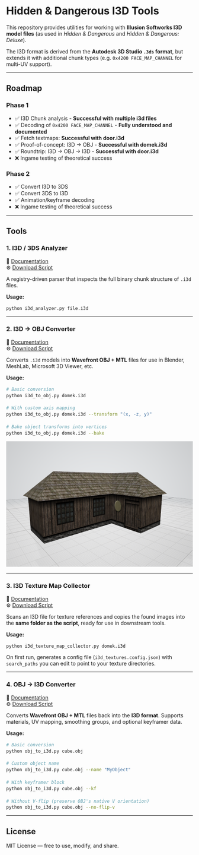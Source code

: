 # Hidden & Dangerous I3D Tools

This repository provides utilities for working with **Illusion Softworks I3D model files** (as used in *Hidden & Dangerous* and *Hidden & Dangerous: Deluxe*).  

The I3D format is derived from the **Autodesk 3D Studio `.3ds` format**, but extends it with additional chunk types (e.g. `0x4200 FACE_MAP_CHANNEL` for multi-UV support).

---

## Roadmap

### Phase 1
- ✅ I3D Chunk analysis - **Successful with multiple i3d files**
- ✅ Decoding of `0x4200 FACE_MAP_CHANNEL` - **Fully understood and documented**
- ✅ Fetch textmaps: **Successful with door.i3d**
- ✅ Proof-of-concept: I3D → OBJ - **Successful with domek.i3d**
- ✅ Roundtrip: I3D → OBJ → I3D - **Successful with door.i3d**
- ❌ Ingame testing of theoretical success

### Phase 2
- ✅ Convert I3D to 3DS
- ✅ Convert 3DS to I3D
- ✅ Animation/keyframe decoding
- ❌ Ingame testing of theoretical success

---

## Tools

### 1. I3D / 3DS Analyzer

📄 [Documentation](documentation/i3d_analyzer.md)  
⚙️ [Download Script](tools/i3d_analyzer.py)

A registry-driven parser that inspects the full binary chunk structure of `.i3d` files.  

**Usage:**
```bash
python i3d_analyzer.py file.i3d
```

---

### 2. I3D → OBJ Converter

📄 [Documentation](documentation/i3d_to_obj.md)  
⚙️ [Download Script](tools/i3d_to_obj.py)

Converts `.i3d` models into **Wavefront OBJ + MTL** files for use in Blender, MeshLab, Microsoft 3D Viewer, etc.  

**Usage:**
```bash
# Basic conversion
python i3d_to_obj.py domek.i3d

# With custom axis mapping
python i3d_to_obj.py domek.i3d --transform "(x, -z, y)"

# Bake object transforms into vertices
python i3d_to_obj.py domek.i3d --bake
```
![Domek I3D Model](images/domek.i3d.png)

---

### 3. I3D Texture Map Collector

📄 [Documentation](documentation/i3d_texture_map_collector.md)  
⚙️ [Download Script](tools/i3d_texture_map_collector.py)

Scans an I3D file for texture references and copies the found images into the **same folder as the script**, ready for use in downstream tools.  

**Usage:**
```bash
python i3d_texture_map_collector.py domek.i3d
```

On first run, generates a config file (`i3d_textures.config.json`) with `search_paths` you can edit to point to your texture directories.

---

### 4. OBJ → I3D Converter

📄 [Documentation](documentation/obj_to_i3d.md)  
⚙️ [Download Script](tools/obj_to_i3d.py)

Converts **Wavefront OBJ + MTL** files back into the **I3D format**. Supports materials, UV mapping, smoothing groups, and optional keyframer data.  

**Usage:**
```bash
# Basic conversion
python obj_to_i3d.py cube.obj

# Custom object name
python obj_to_i3d.py cube.obj --name "MyObject"

# With keyframer block
python obj_to_i3d.py cube.obj --kf

# Without V-flip (preserve OBJ's native V orientation)
python obj_to_i3d.py cube.obj --no-flip-v
```

---

## License

MIT License — free to use, modify, and share.

